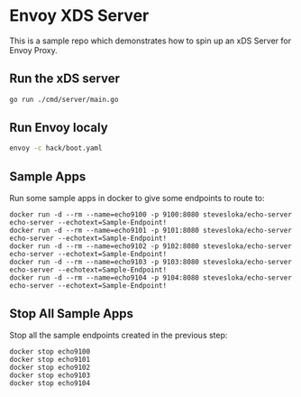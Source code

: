 # Envoy XDS Server

This is a sample repo which demonstrates how to spin up an xDS Server for Envoy Proxy. 

## Run the xDS server

```bash
go run ./cmd/server/main.go
```

## Run Envoy localy

```bash
envoy -c hack/boot.yaml
```

## Sample Apps

Run some sample apps in docker to give some endpoints to route to:
```
docker run -d --rm --name=echo9100 -p 9100:8080 stevesloka/echo-server echo-server --echotext=Sample-Endpoint!
docker run -d --rm --name=echo9101 -p 9101:8080 stevesloka/echo-server echo-server --echotext=Sample-Endpoint!
docker run -d --rm --name=echo9102 -p 9102:8080 stevesloka/echo-server echo-server --echotext=Sample-Endpoint!
docker run -d --rm --name=echo9103 -p 9103:8080 stevesloka/echo-server echo-server --echotext=Sample-Endpoint!
docker run -d --rm --name=echo9104 -p 9104:8080 stevesloka/echo-server echo-server --echotext=Sample-Endpoint!
```

## Stop All Sample Apps

Stop all the sample endpoints created in the previous step:
```
docker stop echo9100
docker stop echo9101
docker stop echo9102
docker stop echo9103
docker stop echo9104
```
